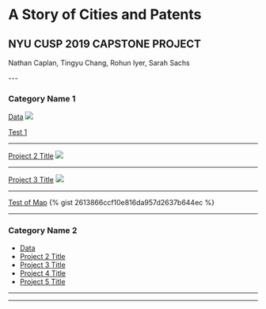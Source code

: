 # A Story of Cities and Patents
## NYU CUSP 2019 CAPSTONE PROJECT
<p>Nathan Caplan, Tingyu Chang, Rohun Iyer, Sarah Sachs</p>
---

### Category Name 1 

[Data](/sample_page)
<img src="images/dummy_thumbnail.jpg?raw=true"/>

[Test 1](/map)

---
[Project 2 Title](/pdf/sample_presentation.pdf)
<img src="images/dummy_thumbnail.jpg?raw=true"/>

---
[Project 3 Title](http://example.com/)
<img src="images/dummy_thumbnail.jpg?raw=true"/>

---
[Test of Map](https://gist.github.com/rohuniyer/2613866ccf10e816da957d2637b644ec.js)
{% gist 2613866ccf10e816da957d2637b644ec %}

---
### Category Name 2

- [Data](http://example.com/)
- [Project 2 Title](http://example.com/)
- [Project 3 Title](http://example.com/)
- [Project 4 Title](http://example.com/)
- [Project 5 Title](http://example.com/)

---




---

